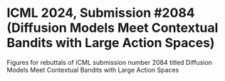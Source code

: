 # ICML 2024, Submission #2084 (Diffusion Models Meet Contextual Bandits with Large Action Spaces)
Figures for rebuttals of ICML submission number 2084 titled Diffusion Models Meet Contextual Bandits with Large Action Spaces
